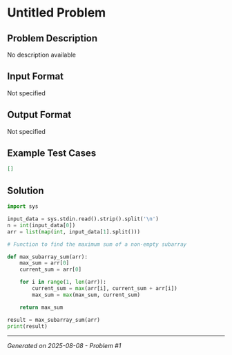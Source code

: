 # Untitled Problem

## Problem Description
No description available

## Input Format
Not specified

## Output Format
Not specified

## Example Test Cases
```json
[]
```

## Solution
```python
import sys

input_data = sys.stdin.read().strip().split('\n')
n = int(input_data[0])
arr = list(map(int, input_data[1].split()))

# Function to find the maximum sum of a non-empty subarray

def max_subarray_sum(arr):
    max_sum = arr[0]
    current_sum = arr[0]

    for i in range(1, len(arr)):
        current_sum = max(arr[i], current_sum + arr[i])
        max_sum = max(max_sum, current_sum)

    return max_sum

result = max_subarray_sum(arr)
print(result)
```

---
*Generated on 2025-08-08 - Problem #1*